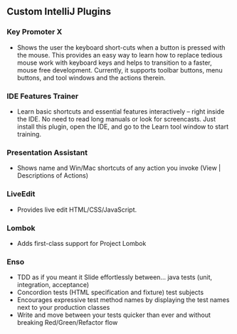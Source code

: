 ## Custom IntelliJ Plugins

### Key Promoter X

- Shows the user the keyboard short-cuts when a button is pressed with the mouse. This provides an easy way to learn how to replace tedious mouse work with keyboard keys and helps to transition to a faster, mouse free development. Currently, it supports toolbar buttons, menu buttons, and tool windows and the actions therein.

### IDE Features Trainer

- Learn basic shortcuts and essential features interactively – right inside the IDE. No need to read long manuals or look for screencasts. Just install this plugin, open the IDE, and go to the Learn tool window to start training.

### Presentation Assistant

- Shows name and Win/Mac shortcuts of any action you invoke (View | Descriptions of Actions)

### LiveEdit

- Provides live edit HTML/CSS/JavaScript.

### Lombok

- Adds first-class support for Project Lombok

### Enso

- TDD as if you meant it
Slide effortlessly between...
java tests (unit, integration, acceptance)
- Concordion tests (HTML specification and fixture)
test subjects
- Encourages expressive test method names by displaying the test names next to your production classes
- Write and move between your tests quicker than ever and without breaking Red/Green/Refactor flow
